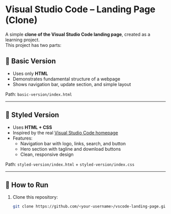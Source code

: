 # Visual Studio Code – Landing Page (Clone)

A simple **clone of the Visual Studio Code landing page**, created as a learning project.  
This project has two parts:  

## 🔹 Basic Version
- Uses only **HTML**
- Demonstrates fundamental structure of a webpage
- Shows navigation bar, update section, and simple layout

Path: `basic-version/index.html`

---

## 🔹 Styled Version
- Uses **HTML + CSS**
- Inspired by the real [Visual Studio Code homepage](https://code.visualstudio.com)
- Features:
  - Navigation bar with logo, links, search, and button
  - Hero section with tagline and download buttons
  - Clean, responsive design

Path: `styled-version/index.html` + `styled-version/index.css`

---

## 🚀 How to Run
1. Clone this repository:
   ```bash
   git clone https://github.com/<your-username>/vscode-landing-page.git
